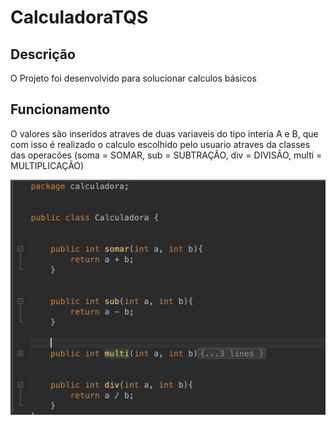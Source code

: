 # CalculadoraTQS

## Descrição
O Projeto foi desenvolvido para solucionar calculos básicos 

## Funcionamento
O valores são inseridos atraves de duas variaveis do tipo interia A e B, que com isso é realizado o calculo escolhido pelo usuario atraves da classes das operacões (soma = SOMAR, sub = SUBTRAÇÃO, div = DIVISÃO, multi = MULTIPLICAÇÃO)


![Funcionamento](print.jpeg)

